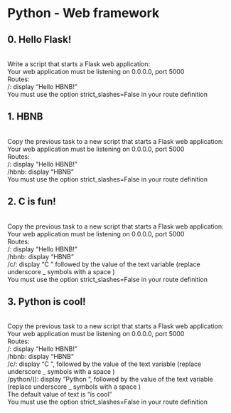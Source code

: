 <h1>Python - Web framework</h1>
<h2>0. Hello Flask!</h2>
<br>
Write a script that starts a Flask web application:
<br>
Your web application must be listening on 0.0.0.0, port 5000<br>
Routes:<br>
/: display “Hello HBNB!”<br>
You must use the option strict_slashes=False in your route definition<br>
<h2>1. HBNB</h2>
<br>
Copy the previous task to a new script that starts a Flask web application:
<br>
Your web application must be listening on 0.0.0.0, port 5000<br>
Routes:<br>
/: display “Hello HBNB!”<br>
/hbnb: display “HBNB”<br>
You must use the option strict_slashes=False in your route definition<br>
<h2>2. C is fun!</h2>
<br>
Copy the previous task to a new script that starts a Flask web application:
<br>
Your web application must be listening on 0.0.0.0, port 5000<br>
Routes:<br>
/: display “Hello HBNB!”<br>
/hbnb: display “HBNB”<br>
/c/<text>: display “C ” followed by the value of the text variable (replace underscore _ symbols with a space )<br>
You must use the option strict_slashes=False in your route definition<br>
<h2>3. Python is cool!</h2>
<br>
Copy the previous task to a new script that starts a Flask web application:
<br>
Your web application must be listening on 0.0.0.0, port 5000<br>
Routes:<br>
/: display “Hello HBNB!”<br>
/hbnb: display “HBNB”<br>
/c/<text>: display “C ”, followed by the value of the text variable (replace underscore _ symbols with a space )<br>
/python/(<text>): display “Python ”, followed by the value of the text variable (replace underscore _ symbols with a space )<br>
The default value of text is “is cool”<br>
You must use the option strict_slashes=False in your route definition<br>